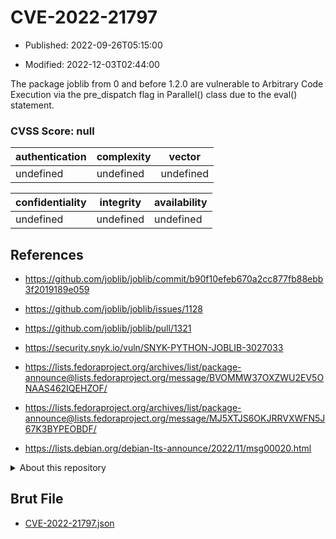 # CVE-2022-21797

- Published: 2022-09-26T05:15:00

- Modified: 2022-12-03T02:44:00

The package joblib from 0 and before 1.2.0 are vulnerable to Arbitrary Code Execution via the pre_dispatch flag in Parallel() class due to the eval() statement.

### CVSS Score: **null**

| authentication | complexity | vector |
| --- | --- | --- |
| undefined | undefined | undefined |

| confidentiality | integrity | availability |
| --- | --- | --- |
| undefined | undefined | undefined |

## References

* https://github.com/joblib/joblib/commit/b90f10efeb670a2cc877fb88ebb3f2019189e059

* https://github.com/joblib/joblib/issues/1128

* https://github.com/joblib/joblib/pull/1321

* https://security.snyk.io/vuln/SNYK-PYTHON-JOBLIB-3027033

* https://lists.fedoraproject.org/archives/list/package-announce@lists.fedoraproject.org/message/BVOMMW37OXZWU2EV5ONAAS462IQEHZOF/

* https://lists.fedoraproject.org/archives/list/package-announce@lists.fedoraproject.org/message/MJ5XTJS6OKJRRVXWFN5J67K3BYPEOBDF/

* https://lists.debian.org/debian-lts-announce/2022/11/msg00020.html

<details>
<summary>About this repository</summary> 

  This repository is part of the project [Live Hack CVE](https://github.com/Live-Hack-CVE). Main website can be found [www.live-hack.org](https://www.live-hack.org) 
  
  Made by [Sn0wAlice](https://github.com/Sn0wAlice) for the people that care about security and need to have a feed of the latest CVEs. Hope you enjoy it, don't forget to star the repo and follow me on [Twitter](https://twitter.com/Sn0wAlice) and [Github](https://github.com/Sn0wAlice). And that is my [personnal website](https://www.alice-snow.me/)

  - [Home Page](https://github.com/Live-Hack-CVE)
  - [Framework](https://github.com/Live-Hack-CVE/cve-framework)
  - [CVE database](https://github.com/Live-Hack-CVE/full_database)
  - [Changelog](https://github.com/Live-Hack-CVE/Changelog)
</details>

## Brut File

* [CVE-2022-21797.json](https://raw.githubusercontent.com/Live-Hack-CVE/full_database/main/cves/2022/CVE-2022-21797.json)

